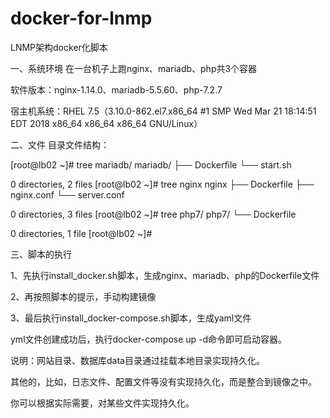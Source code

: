 # docker-for-lnmp
LNMP架构docker化脚本

一、系统环境
在一台机子上跑nginx、mariadb、php共3个容器

软件版本：nginx-1.14.0、mariadb-5.5.60、php-7.2.7

宿主机系统：RHEL 7.5（3.10.0-862.el7.x86_64 #1 SMP Wed Mar 21 18:14:51 EDT 2018 x86_64 x86_64 x86_64 GNU/Linux）

二、文件
目录文件结构：

[root@lb02 ~]# tree mariadb/
mariadb/
├── Dockerfile
└── start.sh

0 directories, 2 files
[root@lb02 ~]# tree nginx
nginx
├── Dockerfile
├── nginx.conf
└── server.conf

0 directories, 3 files
[root@lb02 ~]# tree php7/
php7/
└── Dockerfile

0 directories, 1 file
[root@lb02 ~]# 

三、脚本的执行

1、先执行install_docker.sh脚本，生成nginx、mariadb、php的Dockerfile文件

2、再按照脚本的提示，手动构建镜像

3、最后执行install_docker-compose.sh脚本，生成yaml文件


yml文件创建成功后，执行docker-compose  up -d命令即可启动容器。

说明：网站目录、数据库data目录通过挂载本地目录实现持久化。

其他的，比如，日志文件、配置文件等没有实现持久化，而是整合到镜像之中。

你可以根据实际需要，对某些文件实现持久化。

